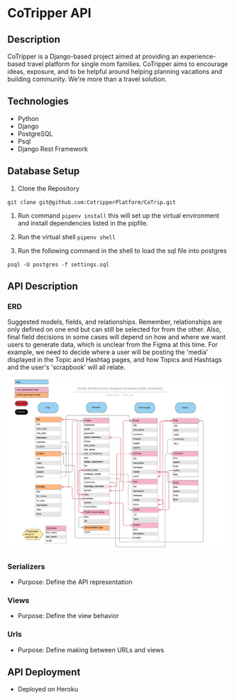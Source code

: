# CoTripper API

## Description

CoTripper is a Django-based project aimed at providing an experience-based travel platform for single mom families. CoTripper aims to encourage ideas, exposure, and to be helpful around helping planning vacations and building community. We're more than a travel solution.

## Technologies

- Python
- Django
- PostgreSQL
- Psql
- Django Rest Framework

## Database Setup

1. Clone the Repository

```
git clone git@github.com:CotripperPlatform/CoTrip.git
```

1. Run command `pipenv install` this will set up the virtual environment and install dependencies listed in the pipfile.

1. Run the virtual shell `pipenv shell`

1. Run the following command in the shell to load the sql file into postgres

```
psql -U postgres -f settings.sql
```

## API Description

### ERD

Suggested models, fields, and relationships. Remember, relationships are only defined on one end but can still be selected for from the other. Also, final field decisions in some cases will depend on how and where we want users to generate data, which is unclear from the Figma at this time. For example, we need to decide where a user will be posting the 'media' displayed in the Topic and Hashtag pages, and how Topics and Hashtags and the user's 'scrapbook' will all relate.

![ERD](./updated_erd.png)

### Serializers

- Purpose: Define the API representation

### Views

- Purpose: Define the view behavior

### Urls

- Purpose: Define making between URLs and views

## API Deployment

- Deployed on Heroku

